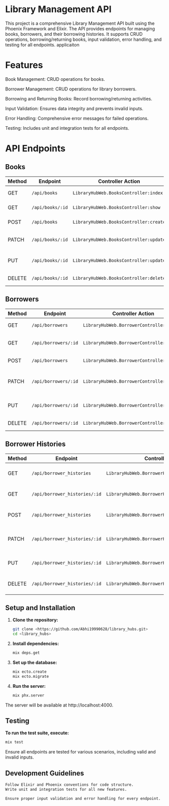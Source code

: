 # Library Management API





This project is a comprehensive Library Management API built using the Phoenix Framework and Elixir. The API provides endpoints for managing books, borrowers, and their borrowing histories. It supports CRUD operations, borrowing/returning books, input validation, error handling, and testing for all endpoints.
applicaiton
# Features

Book Management: CRUD operations for books.

Borrower Management: CRUD operations for library borrowers.

Borrowing and Returning Books: Record borrowing/returning activities.


Input Validation: Ensures data integrity and prevents invalid inputs.

Error Handling: Comprehensive error messages for failed operations.

Testing: Includes unit and integration tests for all endpoints.


# API Endpoints

## Books

| Method | Endpoint         | Controller Action                | Description                  |
|--------|-------------------|----------------------------------|------------------------------|
| GET    | `/api/books`      | `LibraryHubWeb.BooksController:index` | List all books              |
| GET    | `/api/books/:id`  | `LibraryHubWeb.BooksController:show`  | Retrieve a single book      |
| POST   | `/api/books`      | `LibraryHubWeb.BooksController:create` | Add a new book              |
| PATCH  | `/api/books/:id`  | `LibraryHubWeb.BooksController:update` | Update partial book details |
| PUT    | `/api/books/:id`  | `LibraryHubWeb.BooksController:update` | Update full book details    |
| DELETE | `/api/books/:id`  | `LibraryHubWeb.BooksController:delete` | Remove a book               |





## Borrowers

| Method | Endpoint             | Controller Action                     | Description                   |
|--------|-----------------------|---------------------------------------|-------------------------------|
| GET    | `/api/borrowers`      | `LibraryHubWeb.BorrowerController:index` | List all borrowers           |
| GET    | `/api/borrowers/:id`  | `LibraryHubWeb.BorrowerController:show`  | Retrieve a single borrower   |
| POST   | `/api/borrowers`      | `LibraryHubWeb.BorrowerController:create` | Add a new borrower           |
| PATCH  | `/api/borrowers/:id`  | `LibraryHubWeb.BorrowerController:update` | Update partial borrower details |
| PUT    | `/api/borrowers/:id`  | `LibraryHubWeb.BorrowerController:update` | Update full borrower details |
| DELETE | `/api/borrowers/:id`  | `LibraryHubWeb.BorrowerController:delete` | Remove a borrower            |



## Borrower Histories

| Method | Endpoint                     | Controller Action                           | Description                     |
|--------|-------------------------------|---------------------------------------------|---------------------------------|
| GET    | `/api/borrower_histories`     | `LibraryHubWeb.BorrowerHistoryController:index` | List all borrowing histories   |
| GET    | `/api/borrower_histories/:id` | `LibraryHubWeb.BorrowerHistoryController:show`  | Retrieve a single history      |
| POST   | `/api/borrower_histories`     | `LibraryHubWeb.BorrowerHistoryController:create` | Add a new borrowing record     |
| PATCH  | `/api/borrower_histories/:id` | `LibraryHubWeb.BorrowerHistoryController:update` | Update partial history details |
| PUT    | `/api/borrower_histories/:id` | `LibraryHubWeb.BorrowerHistoryController:update` | Update full history details    |
| DELETE | `/api/borrower_histories/:id` | `LibraryHubWeb.BorrowerHistoryController:delete` | Remove a borrowing record      |



## Setup and Installation

1. **Clone the repository:**
   ```bash
   git clone <https://github.com/Abhi19990628/library_hubs.git>
   cd <library_hubs>

2. **Install dependencies:**
    ```bash
   mix deps.get
3. **Set up the database:**
    ```bash
    mix ecto.create
    mix ecto.migrate
4. **Run the server:**
   ```bash
   mix phx.server

  The server will be available at http://localhost:4000.

## Testing
  
  **To run the test suite, execute:**
  ```bash 
  mix test
  ````
Ensure all endpoints are tested for various scenarios, including valid and invalid inputs.


## Development Guidelines
```bash
Follow Elixir and Phoenix conventions for code structure.
Write unit and integration tests for all new features.

Ensure proper input validation and error handling for every endpoint.
```

